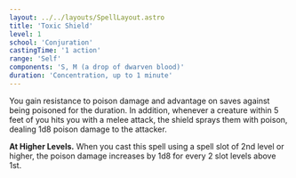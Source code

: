 ```yaml
---
layout: ../../layouts/SpellLayout.astro
title: 'Toxic Shield'
level: 1
school: 'Conjuration'
castingTime: '1 action'
range: 'Self'
components: 'S, M (a drop of dwarven blood)'
duration: 'Concentration, up to 1 minute'
---
```


You gain resistance to poison damage and advantage on saves against being poisoned for the duration. In addition, whenever a creature within 5 feet of you hits you with a melee attack, the shield sprays them with poison, dealing 1d8 poison damage to the attacker.

**At Higher Levels.** When you cast this spell using a spell slot of 2nd level or higher, the poison damage increases by 1d8 for every 2 slot levels above 1st.